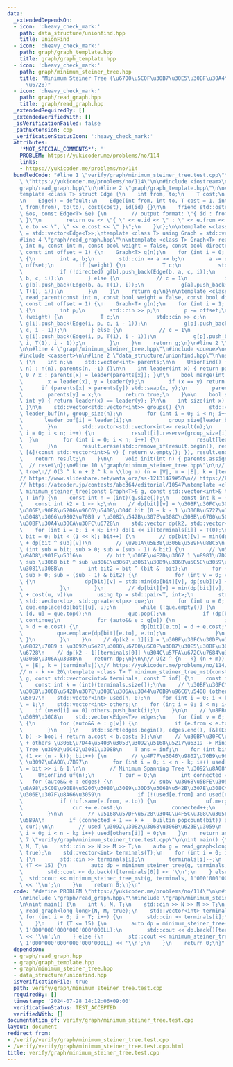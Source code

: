 ```yaml
---
data:
  _extendedDependsOn:
  - icon: ':heavy_check_mark:'
    path: data_structure/unionfind.hpp
    title: UnionFind
  - icon: ':heavy_check_mark:'
    path: graph/graph_template.hpp
    title: graph/graph_template.hpp
  - icon: ':heavy_check_mark:'
    path: graph/minimum_steiner_tree.hpp
    title: "Minimum Steiner Tree (\u6700\u5C0F\u30B7\u30E5\u30BF\u30A4\u30CA\u30FC\
      \u6728)"
  - icon: ':heavy_check_mark:'
    path: graph/read_graph.hpp
    title: graph/read_graph.hpp
  _extendedRequiredBy: []
  _extendedVerifiedWith: []
  _isVerificationFailed: false
  _pathExtension: cpp
  _verificationStatusIcon: ':heavy_check_mark:'
  attributes:
    '*NOT_SPECIAL_COMMENTS*': ''
    PROBLEM: https://yukicoder.me/problems/no/114
    links:
    - https://yukicoder.me/problems/no/114
  bundledCode: "#line 1 \"verify/graph/minimum_steiner_tree.test.cpp\"\n#define PROBLEM\
    \ \"https://yukicoder.me/problems/no/114\"\n\n#include <iostream>\n\n#line 2 \"\
    graph/read_graph.hpp\"\n\n#line 2 \"graph/graph_template.hpp\"\n\n#include <vector>\n\
    template <class T> struct Edge {\n    int from, to;\n    T cost;\n    int id;\n\
    \n    Edge() = default;\n    Edge(int from, int to, T cost = 1, int id = -1) :\
    \ from(from), to(to), cost(cost), id(id) {}\n\n    friend std::ostream &operator<<(std::ostream\
    \ &os, const Edge<T> &e) {\n        // output format: \"{ id : from -> to, cost\
    \ }\"\n        return os << \"{ \" << e.id << \" : \" << e.from << \" -> \" <<\
    \ e.to << \", \" << e.cost << \" }\";\n    }\n};\n\ntemplate <class T> using Edges\
    \ = std::vector<Edge<T>>;\ntemplate <class T> using Graph = std::vector<std::vector<Edge<T>>>;\n\
    #line 4 \"graph/read_graph.hpp\"\n\ntemplate <class T> Graph<T> read_graph(const\
    \ int n, const int m, const bool weight = false, const bool directed = false,\
    \ const int offset = 1) {\n    Graph<T> g(n);\n    for (int i = 0; i < m; i++)\
    \ {\n        int a, b;\n        std::cin >> a >> b;\n        a -= offset, b -=\
    \ offset;\n        if (weight) {\n            T c;\n            std::cin >> c;\n\
    \            if (!directed) g[b].push_back(Edge(b, a, c, i));\n            g[a].push_back(Edge(a,\
    \ b, c, i));\n        } else {\n            // c = 1\n            if (!directed)\
    \ g[b].push_back(Edge(b, a, T(1), i));\n            g[a].push_back(Edge(a, b,\
    \ T(1), i));\n        }\n    }\n    return g;\n}\n\ntemplate <class T> Graph<T>\
    \ read_parent(const int n, const bool weight = false, const bool directed = false,\
    \ const int offset = 1) {\n    Graph<T> g(n);\n    for (int i = 1; i < n; i++)\
    \ {\n        int p;\n        std::cin >> p;\n        p -= offset;\n        if\
    \ (weight) {\n            T c;\n            std::cin >> c;\n            if (!directed)\
    \ g[i].push_back(Edge(i, p, c, i - 1));\n            g[p].push_back(Edge(p, i,\
    \ c, i - 1));\n        } else {\n            // c = 1\n            if (!directed)\
    \ g[i].push_back(Edge(i, p, T(1), i - 1));\n            g[p].push_back(Edge(p,\
    \ i, T(1), i - 1));\n        }\n    }\n    return g;\n}\n#line 2 \"graph/minimum_steiner_tree.hpp\"\
    \n\n#line 4 \"graph/minimum_steiner_tree.hpp\"\n#include <queue>\n#include <algorithm>\n\
    #include <cassert>\n\n#line 2 \"data_structure/unionfind.hpp\"\n\nstruct UnionFind\
    \ {\n    int n;\n    std::vector<int> parents;\n\n    UnionFind() {}\n    UnionFind(int\
    \ n) : n(n), parents(n, -1) {}\n\n    int leader(int x) { return parents[x] <\
    \ 0 ? x : parents[x] = leader(parents[x]); }\n\n    bool merge(int x, int y) {\n\
    \        x = leader(x), y = leader(y);\n        if (x == y) return false;\n  \
    \      if (parents[x] > parents[y]) std::swap(x, y);\n        parents[x] += parents[y];\n\
    \        parents[y] = x;\n        return true;\n    }\n\n    bool same(int x,\
    \ int y) { return leader(x) == leader(y); }\n\n    int size(int x) { return -parents[leader(x)];\
    \ }\n\n    std::vector<std::vector<int>> groups() {\n        std::vector<int>\
    \ leader_buf(n), group_size(n);\n        for (int i = 0; i < n; i++) {\n     \
    \       leader_buf[i] = leader(i);\n            group_size[leader_buf[i]]++;\n\
    \        }\n        std::vector<std::vector<int>> result(n);\n        for (int\
    \ i = 0; i < n; i++) {\n            result[i].reserve(group_size[i]);\n      \
    \  }\n        for (int i = 0; i < n; i++) {\n            result[leader_buf[i]].push_back(i);\n\
    \        }\n        result.erase(std::remove_if(result.begin(), result.end(),\
    \ [&](const std::vector<int>& v) { return v.empty(); }), result.end());\n    \
    \    return result;\n    }\n\n    void init(int n) { parents.assign(n, -1); }\
    \  // reset\n};\n#line 10 \"graph/minimum_steiner_tree.hpp\"\n\n// minimum steiner\
    \ tree\n// O(3 ^ k n + 2 ^ k m \\log m) (n = |V|, m = |E|, k = |terminals|)\n\
    // https://www.slideshare.net/wata_orz/ss-12131479#50\n// https://kopricky.github.io/code/Academic/steiner_tree.html\n\
    // https://atcoder.jp/contests/abc364/editorial/10547\ntemplate <class T> std::vector<std::vector<T>>\
    \ minimum_steiner_tree(const Graph<T>& g, const std::vector<int>& terminals, const\
    \ T inf) {\n    const int n = (int)(g.size());\n    const int k = (int)(terminals.size());\n\
    \    const int k2 = 1 << k;\n\n    // dp[bit][v] = \u30BF\u30FC\u30DF\u30CA\u30EB\
    \u306E\u90E8\u5206\u96C6\u5408\u304C bit (0 ~ k - 1 \u306B\u5727\u7E2E), \u52A0\
    \u3048\u3066\u9802\u70B9 v \u3082\u542B\u307E\u308C\u308B\u6700\u5C0F\u30B7\u30E5\
    \u30BF\u30A4\u30CA\u30FC\u6728\n    std::vector dp(k2, std::vector<T>(n, inf));\n\
    \    for (int i = 0; i < k; i++) dp[1 << i][terminals[i]] = T(0);\n\n    for (int\
    \ bit = 0; bit < (1 << k); bit++) {\n        // dp[bit][v] = min(dp[bit][v], dp[sub][v]\
    \ + dp[bit ^ sub][v])\n        // \u901A\u5E38\u306E\u5B9F\u88C5\n        // for\
    \ (int sub = bit; sub > 0; sub = (sub - 1) & bit) {\n        // \u5B9A\u6570\u500D\
    \u9AD8\u901F\u5316\n        // bit \u306E\u4E2D\u3067 1 \u8981\u7D20\u3060\u3051\
    \ sub \u3068 bit ^ sub \u306E\u3069\u3061\u3089\u306B\u5C5E\u3059\u308B\u304B\u6C7A\
    \u3081\u308B\n        int bit2 = bit ^ (bit & -bit);\n        for (int sub = bit2;\
    \ sub > 0; sub = (sub - 1) & bit2) {\n            for (int v = 0; v < n; v++)\
    \ {\n                dp[bit][v] = std::min(dp[bit][v], dp[sub][v] + dp[bit ^ sub][v]);\n\
    \            }\n        }\n        // dp[bit][v] = min(dp[bit][v], dp[bit][u]\
    \ + cost(u, v))\n        using tp = std::pair<T, int>;\n        std::priority_queue<tp,\
    \ std::vector<tp>, std::greater<tp>> que;\n        for (int u = 0; u < n; u++)\
    \ que.emplace(dp[bit][u], u);\n        while (!que.empty()) {\n            auto\
    \ [d, u] = que.top();\n            que.pop();\n            if (dp[bit][u] != d)\
    \ continue;\n            for (auto&& e : g[u]) {\n                if (dp[bit][e.to]\
    \ > d + e.cost) {\n                    dp[bit][e.to] = d + e.cost;\n         \
    \           que.emplace(dp[bit][e.to], e.to);\n                }\n           \
    \ }\n        }\n    }\n    // dp[k2 - 1][i] = \u30BF\u30FC\u30DF\u30CA\u30EB\u3068\
    \u9802\u70B9 i \u3092\u542B\u3080\u6700\u5C0F\u30B7\u30E5\u30BF\u30A4\u30CA\u30FC\
    \u6728\n    // dp[k2 - 1][terminals[0]] \u304C\u57FA\u672C\u7684\u306A\u7B54\u3048\
    \u306B\u306A\u308B\n    return dp;\n}\n\n// O(2 ^ {n - k} (n + m)) (n = |V|, m\
    \ = |E|, k = |terminals|)\n// https://yukicoder.me/problems/no/114/editorial\n\
    // n - k <= 20\ntemplate <class T> T minimum_steiner_tree_mst(const Graph<T>&\
    \ g, const std::vector<int>& terminals, const T inf) {\n    const int n = (int)(g.size());\n\
    \    const int k = (int)(terminals.size());\n\n    // \u30BF\u30FC\u30DF\u30CA\
    \u30EB\u306B\u542B\u307E\u308C\u306A\u3044\u70B9\u96C6\u5408 (others) \u3092\u53D6\
    \u5F97\n    std::vector<int> used(n, 0);\n    for (int i = 0; i < k; i++) used[terminals[i]]\
    \ = 1;\n    std::vector<int> others;\n    for (int i = 0; i < n; i++) {\n    \
    \    if (used[i] == 0) others.push_back(i);\n    }\n\n    // \u8FBA\u306E\u30EA\
    \u30B9\u30C8\n    std::vector<Edge<T>> edges;\n    for (int v = 0; v < n; v++)\
    \ {\n        for (auto&& e : g[v]) {\n            if (e.from < e.to) edges.push_back(e);\n\
    \        }\n    }\n    std::sort(edges.begin(), edges.end(), [&](Edge<T>& a, Edge<T>&\
    \ b) -> bool { return a.cost < b.cost; });\n\n    // \u30BF\u30FC\u30DF\u30CA\u30EB\
    \ + others \u306E\u7D44\u5408\u305B\u3092\u5168\u5217\u6319 -> Minimum Spanning\
    \ Tree \u3092\u6C42\u3081\u308B\n    T ans = inf;\n    for (int bit = 0; bit <\
    \ (1 << (n - k)); bit++) {\n        // \u4F7F\u3046\u9802\u70B9\u96C6\u5408 (used)\
    \ \u3092\u8A08\u7B97\n        for (int i = 0; i < n - k; i++) used[others[i]]\
    \ = bit >> i & 1;\n\n        // Minimum Spanning Tree \u3092\u8A08\u7B97\n   \
    \     UnionFind uf(n);\n        T cur = 0;\n        int connected = 0;\n     \
    \   for (auto&& e : edges) {\n            // subv \u306B\u5BFE\u3059\u308B g \u306E\
    \u8A98\u5C0E\u90E8\u5206\u30B0\u30E9\u30D5\u306B\u542B\u307E\u308C\u308B\u8FBA\
    \u306E\u307F\u8A66\u3059\n            if (!(used[e.from] and used[e.to])) continue;\n\
    \            if (!uf.same(e.from, e.to)) {\n                uf.merge(e.from, e.to);\n\
    \                cur += e.cost;\n                connected++;\n            }\n\
    \        }\n\n        // \u5168\u57DF\u6728\u304C\u4F5C\u308C\u305F\u304B\u5224\
    \u5B9A\n        if (connected + 1 == k + __builtin_popcount(bit)) ans = std::min(ans,\
    \ cur);\n\n        // used \u3092\u3082\u3068\u306B\u623B\u3059\n        for (int\
    \ i = 0; i < n - k; i++) used[others[i]] = 0;\n    }\n    return ans;\n}\n#line\
    \ 7 \"verify/graph/minimum_steiner_tree.test.cpp\"\n\nint main() {\n    int N,\
    \ M, T;\n    std::cin >> N >> M >> T;\n    auto g = read_graph<long long>(N, M,\
    \ true);\n    std::vector<int> terminals(T);\n    for (int i = 0; i < T; i++)\
    \ {\n        std::cin >> terminals[i];\n        terminals[i]--;\n    }\n    if\
    \ (T <= 15) {\n        auto dp = minimum_steiner_tree(g, terminals, 1'000'000'000'000'000'000LL);\n\
    \        std::cout << dp.back()[terminals[0]] << '\\n';\n    } else {\n      \
    \  std::cout << minimum_steiner_tree_mst(g, terminals, 1'000'000'000'000'000'000LL)\
    \ << '\\n';\n    }\n    return 0;\n}\n"
  code: "#define PROBLEM \"https://yukicoder.me/problems/no/114\"\n\n#include <iostream>\n\
    \n#include \"graph/read_graph.hpp\"\n#include \"graph/minimum_steiner_tree.hpp\"\
    \n\nint main() {\n    int N, M, T;\n    std::cin >> N >> M >> T;\n    auto g =\
    \ read_graph<long long>(N, M, true);\n    std::vector<int> terminals(T);\n   \
    \ for (int i = 0; i < T; i++) {\n        std::cin >> terminals[i];\n        terminals[i]--;\n\
    \    }\n    if (T <= 15) {\n        auto dp = minimum_steiner_tree(g, terminals,\
    \ 1'000'000'000'000'000'000LL);\n        std::cout << dp.back()[terminals[0]]\
    \ << '\\n';\n    } else {\n        std::cout << minimum_steiner_tree_mst(g, terminals,\
    \ 1'000'000'000'000'000'000LL) << '\\n';\n    }\n    return 0;\n}"
  dependsOn:
  - graph/read_graph.hpp
  - graph/graph_template.hpp
  - graph/minimum_steiner_tree.hpp
  - data_structure/unionfind.hpp
  isVerificationFile: true
  path: verify/graph/minimum_steiner_tree.test.cpp
  requiredBy: []
  timestamp: '2024-07-28 14:12:06+09:00'
  verificationStatus: TEST_ACCEPTED
  verifiedWith: []
documentation_of: verify/graph/minimum_steiner_tree.test.cpp
layout: document
redirect_from:
- /verify/verify/graph/minimum_steiner_tree.test.cpp
- /verify/verify/graph/minimum_steiner_tree.test.cpp.html
title: verify/graph/minimum_steiner_tree.test.cpp
---
```

